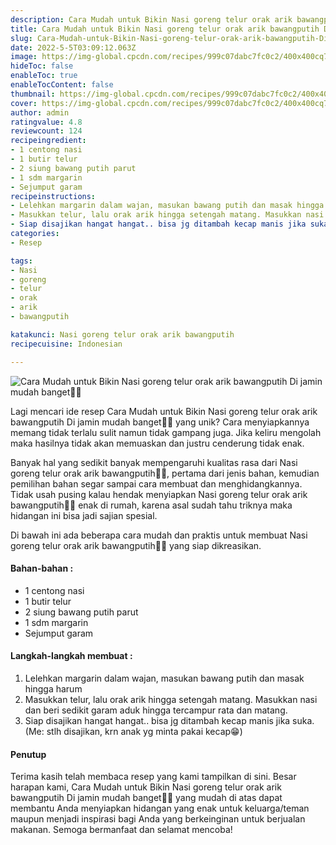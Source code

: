 ```yaml
---
description: Cara Mudah untuk Bikin Nasi goreng telur orak arik bawangputih Di jamin mudah banget"
title: Cara Mudah untuk Bikin Nasi goreng telur orak arik bawangputih Di jamin mudah banget
slug: Cara-Mudah-untuk-Bikin-Nasi-goreng-telur-orak-arik-bawangputih-Di-jamin-mudah-banget
date: 2022-5-5T03:09:12.063Z
image: https://img-global.cpcdn.com/recipes/999c07dabc7fc0c2/400x400cq70/photo.jpg
hideToc: false
enableToc: true
enableTocContent: false
thumbnail: https://img-global.cpcdn.com/recipes/999c07dabc7fc0c2/400x400cq70/photo.jpg
cover: https://img-global.cpcdn.com/recipes/999c07dabc7fc0c2/400x400cq70/photo.jpg
author: admin
ratingvalue: 4.8
reviewcount: 124
recipeingredient:
- 1 centong nasi
- 1 butir telur
- 2 siung bawang putih parut
- 1 sdm margarin
- Sejumput garam
recipeinstructions:
- Lelehkan margarin dalam wajan, masukan bawang putih dan masak hingga harum
- Masukkan telur, lalu orak arik hingga setengah matang. Masukkan nasi dan beri sedikit garam aduk hingga tercampur rata dan matang.
- Siap disajikan hangat hangat.. bisa jg ditambah kecap manis jika suka. (Me: stlh disajikan, krn anak yg minta pakai kecap😁)
categories:
- Resep

tags:
- Nasi
- goreng
- telur
- orak
- arik
- bawangputih

katakunci: Nasi goreng telur orak arik bawangputih
recipecuisine: Indonesian

---
```


![Cara Mudah untuk Bikin Nasi goreng telur orak arik bawangputih Di jamin mudah banget👩‍🍳](https://img-global.cpcdn.com/recipes/999c07dabc7fc0c2/400x400cq70/photo.jpg)

Lagi mencari ide resep Cara Mudah untuk Bikin Nasi goreng telur orak arik bawangputih Di jamin mudah banget👩‍🍳 yang unik? Cara menyiapkannya memang tidak terlalu sulit namun tidak gampang juga. Jika keliru mengolah maka hasilnya tidak akan memuaskan dan justru cenderung tidak enak.

Banyak hal yang sedikit banyak mempengaruhi kualitas rasa dari Nasi goreng telur orak arik bawangputih👩‍🍳, pertama dari jenis bahan, kemudian pemilihan bahan segar sampai cara membuat dan menghidangkannya. Tidak usah pusing kalau hendak menyiapkan Nasi goreng telur orak arik bawangputih👩‍🍳 enak di rumah, karena asal sudah tahu triknya maka hidangan ini bisa jadi sajian spesial.

Di bawah ini ada beberapa cara mudah dan praktis untuk membuat Nasi goreng telur orak arik bawangputih👩‍🍳 yang siap dikreasikan.

<!--inarticleads1-->

#### Bahan-bahan :

- 1 centong nasi
- 1 butir telur
- 2 siung bawang putih parut
- 1 sdm margarin
- Sejumput garam

<!--inarticleads2-->

#### Langkah-langkah membuat :

1. Lelehkan margarin dalam wajan, masukan bawang putih dan masak hingga harum
1. Masukkan telur, lalu orak arik hingga setengah matang. Masukkan nasi dan beri sedikit garam aduk hingga tercampur rata dan matang.
1. Siap disajikan hangat hangat.. bisa jg ditambah kecap manis jika suka. (Me: stlh disajikan, krn anak yg minta pakai kecap😁)

#### Penutup

Terima kasih telah membaca resep yang kami tampilkan di sini. Besar harapan kami, Cara Mudah untuk Bikin Nasi goreng telur orak arik bawangputih Di jamin mudah banget👩‍🍳 yang mudah di atas dapat membantu Anda menyiapkan hidangan yang enak untuk keluarga/teman maupun menjadi inspirasi bagi Anda yang berkeinginan untuk berjualan makanan. Semoga bermanfaat dan selamat mencoba!